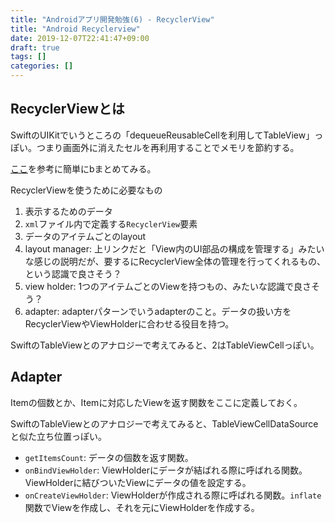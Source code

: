 ```yaml
---
title: "Androidアプリ開発勉強(6) - RecyclerView"
title: "Android Recyclerview"
date: 2019-12-07T22:41:47+09:00
draft: true
tags: []
categories: []
---
```


## RecyclerViewとは

SwiftのUIKitでいうところの「dequeueReusableCellを利用してTableView」っぽい。つまり画面外に消えたセルを再利用することでメモリを節約する。

[ここ](https://codelabs.developers.google.com/codelabs/kotlin-android-training-recyclerview-fundamentals/index.html?index=..%2F..android-kotlin-fundamentals#2)を参考に簡単にbまとめてみる。

RecyclerViewを使うために必要なもの
1. 表示するためのデータ
2. `xml`ファイル内で定義する`RecyclerView`要素
3. データのアイテムごとのlayout
4. layout manager: 上リンクだと「View内のUI部品の構成を管理する」みたいな感じの説明だが、要するにRecyclerView全体の管理を行ってくれるもの、という認識で良さそう？
5. view holder: 1つのアイテムごとのViewを持つもの、みたいな認識で良さそう？
6. adapter: adapterパターンでいうadapterのこと。データの扱い方をRecyclerViewやViewHolderに合わせる役目を持つ。

SwiftのTableViewとのアナロジーで考えてみると、2はTableViewCellっぽい。

## Adapter

Itemの個数とか、Itemに対応したViewを返す関数をここに定義しておく。

SwiftのTableViewとのアナロジーで考えてみると、TableViewCellDataSourceと似た立ち位置っぽい。

- `getItemsCount`: データの個数を返す関数。
- `onBindViewHolder`: ViewHolderにデータが結ばれる際に呼ばれる関数。ViewHolderに結びついたViewにデータの値を設定する。
- `onCreateViewHolder`: ViewHolderが作成される際に呼ばれる関数。`inflate`関数でViewを作成し、それを元にViewHolderを作成する。

